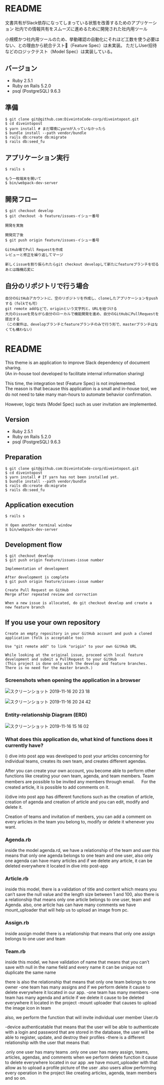 # README

文書共有がSlack依存になってしまっている状態を改善するためのアプリケーション
社内での情報共有をスムーズに進めるために開発された社内用ツール

小規模かつ社内用ツールのため、挙動確認の自動化にそれほど工数を使う必要はない、との理由から統合テスト（Feature Spec）は未実装。
ただしUser招待などのロジックテスト（Model Spec）は実装している。

## バージョン
* Ruby 2.5.1
* Ruby on Rails 5.2.0
* psql (PostgreSQL) 9.6.3

## 準備

```
$ git clone git@github.com:DiveintoCode-corp/diveintopost.git
$ cd diveintopost
$ yarn install # まだ環境にyarnが入っていなかったら
$ bundle install --path vendor/bundle
$ rails db:create db:migrate
$ rails db:seed_fu
```

## アプリケーション実行

```
$ rails s

もう一枚端末を開いて
$ bin/webpack-dev-server
```

## 開発フロー

```
$ git checkout develop
$ git checkout -b feature/issues-イシュー番号

開発を実施

開発完了後
$ git push origin feature/issues-イシュー番号

GitHub場でPull Requestを作成
レビューと修正を繰り返してマージ

新しくissueを割り振られたらgit checkout developして新たにfeatureブランチを切る
あとは臨機応変に
```

## 自分のリポジトリで行う場合

```
自分のGitHubアカウントに、空のリポジトリを作成し、cloneしたアプリケーションをpushする（folkでも可）
git remote addなどで、originという文字列と、URLを紐づける
大元のissueを見ながら自分のローカルで機能開発を進め、自分のGitHubにPullRequestを提出する
（この案件は、developブランチとfeatureブランチのみで行う形で、masterブランチはなくても構わない）
```

# README

This theme is an application to improve Slack dependency of document sharing.  
(An in-house tool developed to facilitate internal information sharing)
　
 
This time, the integration test (Feature Spec) is not implemented.  
The reason is that because this application is a small and in-house tool, we do not need to take many man-hours to automate behavior confirmation.
　
 
However, logic tests (Model Spec) such as user invitation are implemented.

## Version
* Ruby 2.5.1
* Ruby on Rails 5.2.0
* psql (PostgreSQL) 9.6.3

## Preparation

```
$ git clone git@github.com:DiveintoCode-corp/diveintopost.git
$ cd diveintopost
$ yarn install # If yarn has not been installed yet.
$ bundle install --path vendor/bundle
$ rails db:create db:migrate
$ rails db:seed_fu
```

## Application execution

```
$ rails s

※ Open another terminal window
$ bin/webpack-dev-server
```

## Development flow

```
$ git checkout develop
$ git push origin feature/issues-issue number

Implementation of development

After development is complete
$ git push origin feature/issues-issue number

Create Pull Request on GitHub
Merge after repeated review and correction

When a new issue is allocated, do git checkout develop and create a new feature branch
```

## If you use your own repository

```
Create an empty repository in your GitHub account and push a cloned application (folk is acceptable too)

Use "git remote add" to link "origin" to your own GitHub URL

While looking at the original issue, proceed with local feature development and submit a PullRequest to your GitHub
(This project is done only with the develop and feature branches. There is no need for the master branch.)
```
### Screenshots when opening the application in a browser
![スクリーンショット 2019-11-16 20 23 18](https://user-images.githubusercontent.com/35171408/68992499-a04e3380-08af-11ea-9b88-16c5a5fc0f14.png)

![スクリーンショット 2019-11-16 20 24 42](https://user-images.githubusercontent.com/35171408/68992506-acd28c00-08af-11ea-93a7-cda0e10ab000.png)

### Entity-relationship Diagram (ERD)
![スクリーンショット 2019-11-16 15 16 02](https://user-images.githubusercontent.com/35171408/68991813-31201180-08a6-11ea-9fdb-b828232d76e9.png)

### What does this application do, what kind of functions does it currently have?
i) dive into post app was developed to post your articles concerning for individual teams, creates its own team, and creates different agendas.

After you can create your own account, you become able to perform other functions like creating your own team, agenda, and team members. Team members are possible to be invited any members through email.
　
For the created article, it is possible to add comments on it.

ii)dive into post app has different functions such as the creation of article, creation of agenda and creation of article and you can edit, modify and delete it.

Creation of teams and invitation of  menbers, you can add a comment on every articles in the team you belong to, modify or delete it whenever you want. 

### Agenda.rb

inside the model agenda.rd, we have a relationship of the team and user this means that only one agenda belongs to one team and one user, also only one agenda can have many articles and if we delete any article, it can be deleted everywhere it located in dive into post-app

### Article.rb

inside this model, there is a validation of title and content which means you can’t save the null value and the length size between 1 and 100,
also there is a relationship that means only one article belongs to one user, team and Agenda. also, one article has can have many comments
we have mount_uploader that will help us to upload an image from pc.

### Assign.rb

inside assign model there is a relationship that means that only one assign belongs to one user and team

### Team.rb

inside this model, we have validation of name that means that you can’t save with null in the name field and every name it can be unique not duplicate the same name

there is also the relationship that means that only one team belongs to one owner
-one team has many assigns and if we perform delete it cause to delete everywhere it located in our app.
-one team has many members 
-one team has many agenda and article if we delete it cause to be deleted everywhere it located in the project
-mount uploader that causes to upload the image icon in team

also, we perform the function that will invite individual user member
User.rb

-device authenticatable that means that the user will be able to authenticate with a login and password that are stored in the database, the user will be able to register, update, and destroy their profiles
-there is a different relationship with the user that means that:

.only one user has many teams 
.only one user has many assign, teams, articles, agendas, and comments when we perform delete function it cause to delete everywhere located in our app
.we have mount_uploader with that allow as to upload a profile picture of the user
.also users allow performing every operation in the project like creating articles, agenda, team members and so on.
